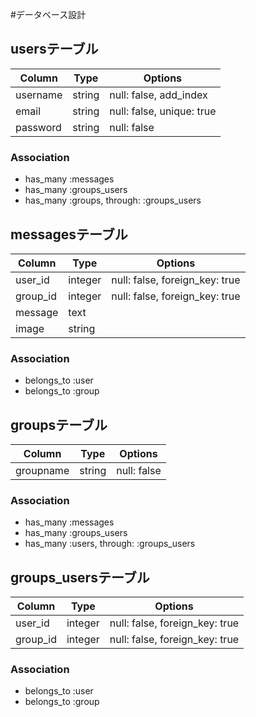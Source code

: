 #データベース設計

## usersテーブル

|Column|Type|Options|
|------|----|-------|
|username|string|null: false, add_index |
|email|string|null: false, unique: true |
|password|string|null: false |

### Association
- has_many :messages
- has_many :groups_users
- has_many :groups, through: :groups_users

## messagesテーブル

|Column|Type|Options|
|------|----|-------|
|user_id|integer|null: false, foreign_key: true|
|group_id|integer|null: false, foreign_key: true|
|message|text| |
|image|string| |


### Association
- belongs_to :user
- belongs_to :group

## groupsテーブル

|Column|Type|Options|
|------|----|-------|
|groupname|string|null: false |

### Association
- has_many :messages
- has_many :groups_users
- has_many :users, through: :groups_users

## groups_usersテーブル

|Column|Type|Options|
|------|----|-------|
|user_id|integer|null: false, foreign_key: true|
|group_id|integer|null: false, foreign_key: true|

### Association
- belongs_to :user
- belongs_to :group